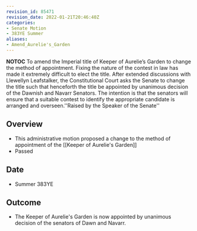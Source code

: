 ```yaml
---
revision_id: 85471
revision_date: 2022-01-21T20:46:40Z
categories:
- Senate Motion
- 383YE Summer
aliases:
- Amend_Aurelie's_Garden
---
```



__NOTOC__
To amend the Imperial title of Keeper of Aurelie’s Garden to change the method of appointment. Fixing the nature of the contest in law has made it extremely difficult to elect the title. After extended discussions with Llewellyn Leafstalker, the Constitutional Court asks the Senate to change the title such that henceforth the title be appointed by unanimous decision of the Dawnish and Navarr Senators. The intention is that the senators will ensure that a suitable contest to identify the appropriate candidate is arranged and overseen.''Raised by the Speaker of the Senate''
## Overview
* This administrative motion proposed a change to the method of appointment of the [[Keeper of Aurelie's Garden]]
* Passed
## Date
* Summer 383YE
## Outcome
* The Keeper of Aurelie's Garden is now appointed by unanimous decision of the senators of Dawn and Navarr.